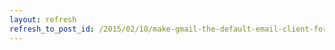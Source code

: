 ```yaml
---
layout: refresh
refresh_to_post_id: /2015/02/18/make-gmail-the-default-email-client-for-mailto-urls-in-chrome
---
```

